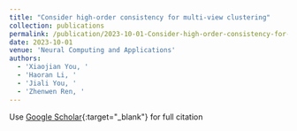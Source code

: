 ```yaml
---
title: "Consider high-order consistency for multi-view clustering"
collection: publications
permalink: /publication/2023-10-01-Consider-high-order-consistency-for-multi-view-clustering
date: 2023-10-01
venue: 'Neural Computing and Applications'
authors: 
  - 'Xiaojian You, '
  - 'Haoran Li, '
  - 'Jiali You, '
  - 'Zhenwen Ren, '
---
```

Use [Google Scholar](https://scholar.google.com/scholar?q=Consider+high+order+consistency+for+multi+view+clustering){:target="_blank"} for full citation